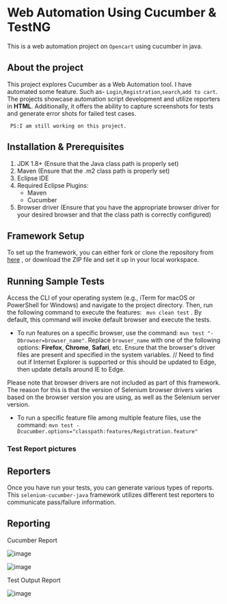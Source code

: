# Web Automation Using Cucumber & TestNG

This is a web automation project on ``Opencart`` using cucumber in java.

## About the project

This project explores Cucumber as a Web Automation tool. I have automated some feature. Such as- `Login`,`Registration`,`search`,`add to cart`. The projects showcase automation script development and utilize reporters in **HTML**. Additionally, it offers the ability to capture screenshots for tests and generate error shots for failed test cases.

`` PS:I am still working on this project.``

## Installation & Prerequisites

1. JDK 1.8+ (Ensure that the Java class path is properly set)
2. Maven (Ensure that the .m2 class path is properly set)
3. Eclipse IDE
4. Required Eclipse Plugins:
      * Maven
      * Cucumber
5. Browser driver (Ensure that you have the appropriate browser driver for your desired browser and that the class path is correctly configured) 


## Framework Setup

To set up the framework, you can either fork or clone the repository from [here](https://github.com/itsnipa/opencart_cucumber.git) , or download the ZIP file and set it up in your local workspace.


## Running Sample Tests

Access the CLI of your operating system (e.g., iTerm for macOS or PowerShell for Windows) and navigate to the project directory. Then, run the following command to execute the features:
`` mvn clean test`` . By default, this command will invoke default browser and execute the tests.

   * To run features on a specific browser, use the command: ``mvn test "-Dbrowser=browser_name"``. Replace ``browser_name`` with one of the following options: **Firefox**, **Chrome**, **Safari**, etc. Ensure that the browser's driver files are present and specified in the system variables. // Need to find out if Internet Explorer is supported or this should be updated to Edge, then update details around IE to Edge.

Please note that browser drivers are not included as part of this framework. The reason for this is that the version of Selenium browser drivers varies based on the browser version you are using, as well as the Selenium server version.

   * To run a specific feature file among multiple feature files, use the command: ``mvn test -Dcucumber.options="classpath:features/Registration.feature"``
### Test Report pictures


## Reporters

Once you have run your tests, you can generate various types of reports. This ``selenium-cucumber-java`` framework utilizes different test reporters to communicate pass/failure information.


## Reporting

Cucumber Report

![image](https://github.com/user-attachments/assets/2d38bcb4-534a-44b0-8040-a47af87ccdf2)


![image](https://github.com/user-attachments/assets/8a18c0be-3414-4e8e-b1c5-154d825d443c)


Test Output Report

![image](https://github.com/user-attachments/assets/6f0cca41-6b74-42ae-8737-f6dca12fe55e)
